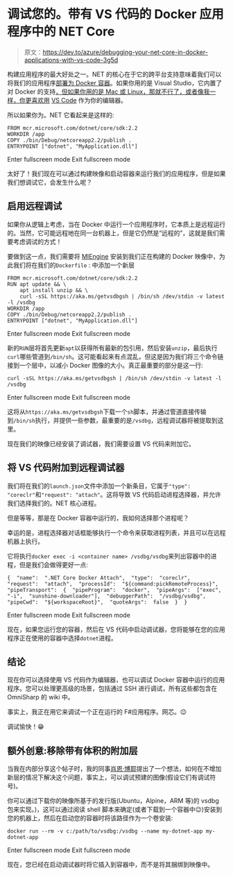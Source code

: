 # 调试您的。带有 VS 代码的 Docker 应用程序中的 NET Core

> 原文：<https://dev.to/azure/debugging-your-net-core-in-docker-applications-with-vs-code-3g5d>

构建应用程序的最大好处之一。NET 的核心在于它的跨平台支持意味着我们可以将我们的应用程序[部署为 Docker 容器](https://docs.microsoft.com/en-us/dotnet/core/docker/intro-net-docker?WT.mc_id=devto-blog-aapowell)。如果你用的是 Visual Studio，它内置了对 Docker 的支持[，但如果你用的是 Mac 或 Linux，那就不行了，或者像我一样，你更喜欢用](https://docs.microsoft.com/en-us/aspnet/core/host-and-deploy/docker/visual-studio-tools-for-docker?view=aspnetcore-2.2&WT.mc_id=devto-blog-aapowell) [VS Code](https://code.visualstudio.com/?WT.mc_id=devto-blog-aapowell) 作为你的编辑器。

所以如果你为。NET 它看起来是这样的:

```
FROM mcr.microsoft.com/dotnet/core/sdk:2.2
WORKDIR /app
COPY ./bin/Debug/netcoreapp2.2/publish .
ENTRYPOINT ["dotnet", "MyApplication.dll"] 
```

Enter fullscreen mode Exit fullscreen mode

太好了！我们现在可以通过构建映像和启动容器来运行我们的应用程序，但是如果我们想调试它，会发生什么呢？

## 启用远程调试

如果你从逻辑上考虑，当在 Docker 中运行一个应用程序时，它本质上是远程运行的。当然，它可能远程地在同一台机器上，但是它仍然是“远程的”，这就是我们需要考虑调试的方式！

要做到这一点，我们需要将 [MIEngine](https://github.com/Microsoft/MIEngine) 安装到我们正在构建的 Docker 映像中，为此我们将在我们的`Dockerfile` :
中添加一个新层

```
FROM mcr.microsoft.com/dotnet/core/sdk:2.2
RUN apt update && \
    apt install unzip && \
    curl -sSL https://aka.ms/getvsdbgsh | /bin/sh /dev/stdin -v latest -l /vsdbg
WORKDIR /app
COPY ./bin/Debug/netcoreapp2.2/publish .
ENTRYPOINT ["dotnet", "MyApplication.dll"] 
```

Enter fullscreen mode Exit fullscreen mode

新的`RUN`层将首先更新`apt`以获得所有最新的包引用，然后安装`unzip`，最后执行`curl`哪些管道到`/bin/sh`。这可能看起来有点混乱，但这是因为我们将三个命令链接到一个层中，以减小 Docker 图像的大小。真正最重要的部分是这一行:

```
curl -sSL https://aka.ms/getvsdbgsh | /bin/sh /dev/stdin -v latest -l /vsdbg 
```

Enter fullscreen mode Exit fullscreen mode

这将从`https://aka.ms/getvsdbgsh`下载一个`sh`脚本，并通过管道直接传输到`/bin/sh`执行，并提供一些参数，最重要的是`/vsdbg`，远程调试器将被提取到这里。

现在我们的映像已经安装了调试器，我们需要设置 VS 代码来附加它。

## 将 VS 代码附加到远程调试器

我们将在我们的`launch.json`文件中添加一个新条目，它属于`"type": "coreclr"`和`"request": "attach"`。这将导致 VS 代码启动进程选择器，并允许我们选择我们的。NET 核心进程。

但是等等，那是在 Docker 容器中运行的，我如何选择那个进程呢？

幸运的是，进程选择器对话框能够执行一个命令来获取进程列表，并且可以在远程机器上执行。

它将执行`docker exec -i <container name> /vsdbg/vsdbg`来列出容器中的进程，但是我们会做得更好一点:

```
{  "name":  ".NET Core Docker Attach",  "type":  "coreclr",  "request":  "attach",  "processId":  "${command:pickRemoteProcess}",  "pipeTransport":  {  "pipeProgram":  "docker",  "pipeArgs":  ["exec",  "-i",  "sunshine-downloader"],  "debuggerPath":  "/vsdbg/vsdbg",  "pipeCwd":  "${workspaceRoot}",  "quoteArgs":  false  }  } 
```

Enter fullscreen mode Exit fullscreen mode

现在，如果您运行您的容器，然后在 VS 代码中启动调试器，您将能够在您的应用程序正在使用的容器中选择`dotnet`进程。

## 结论

现在你可以选择使用 VS 代码作为编辑器，也可以调试 Docker 容器中运行的应用程序。您可以处理更高级的场景，包括通过 SSH 进行调试，所有这些都包含在 OmniSharp 的 wiki 中。

事实上，我正在用它来调试一个正在运行的 F#应用程序。网芯。😉

调试愉快！😁

## 额外创意:移除带有体积的附加层

当我在内部分享这个帖子时，我的同事[肖恩·博耶](https://twitter.com/spboyer)提出了一个想法，如何在不增加新层的情况下解决这个问题，事实上，可以调试预建的图像(假设它们有调试符号)。

你可以通过下载你的映像所基于的发行版(Ubuntu，Alpine，ARM 等)的 vsdbg 包来实现。)，这可以通过阅读 shell 脚本来确定(或者下载到一个容器中😉)安装到您的机器上，然后在启动您的容器时将该路径作为一个卷安装:

```
docker run --rm -v c:/path/to/vsdbg:/vsdbg --name my-dotnet-app my-dotnet-app 
```

Enter fullscreen mode Exit fullscreen mode

现在，您已经在启动调试器时将它插入到容器中，而不是将其捆绑到映像中。